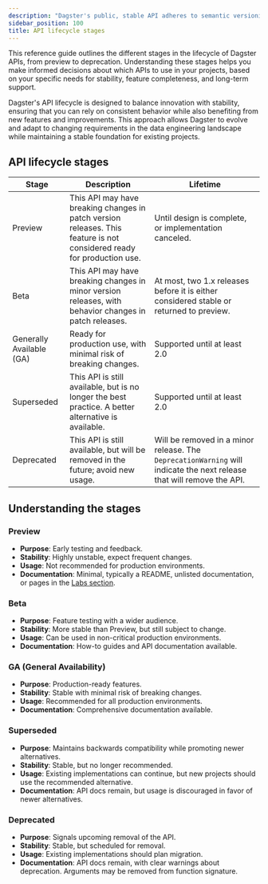 ```yaml
---
description: "Dagster's public, stable API adheres to semantic versioning and won't break within any major release."
sidebar_position: 100
title: API lifecycle stages
---
```


This reference guide outlines the different stages in the lifecycle of Dagster APIs, from preview to deprecation. Understanding these stages helps you make informed decisions about which APIs to use in your projects, based on your specific needs for stability, feature completeness, and long-term support.

Dagster's API lifecycle is designed to balance innovation with stability, ensuring that you can rely on consistent behavior while also benefiting from new features and improvements. This approach allows Dagster to evolve and adapt to changing requirements in the data engineering landscape while maintaining a stable foundation for existing projects.

## API lifecycle stages

| Stage                    | Description                                                                                                            | Lifetime                                                                                                              |
| ------------------------ | ---------------------------------------------------------------------------------------------------------------------- | --------------------------------------------------------------------------------------------------------------------- |
| Preview                  | This API may have breaking changes in patch version releases. This feature is not considered ready for production use. | Until design is complete, or implementation canceled.                                                                 |
| Beta                     | This API may have breaking changes in minor version releases, with behavior changes in patch releases.                 | At most, two 1.x releases before it is either considered stable or returned to preview.                               |
| Generally Available (GA) | Ready for production use, with minimal risk of breaking changes.                                                       | Supported until at least 2.0                                                                                          |
| Superseded               | This API is still available, but is no longer the best practice. A better alternative is available.                    | Supported until at least 2.0                                                                                          |
| Deprecated               | This API is still available, but will be removed in the future; avoid new usage.                                       | Will be removed in a minor release. The `DeprecationWarning` will indicate the next release that will remove the API. |

## Understanding the stages

### Preview

- **Purpose**: Early testing and feedback.
- **Stability**: Highly unstable, expect frequent changes.
- **Usage**: Not recommended for production environments.
- **Documentation**: Minimal, typically a README, unlisted documentation, or pages in the [Labs section](/guides/labs).

### Beta

- **Purpose**: Feature testing with a wider audience.
- **Stability**: More stable than Preview, but still subject to change.
- **Usage**: Can be used in non-critical production environments.
- **Documentation**: How-to guides and API documentation available.

### GA (General Availability)

- **Purpose**: Production-ready features.
- **Stability**: Stable with minimal risk of breaking changes.
- **Usage**: Recommended for all production environments.
- **Documentation**: Comprehensive documentation available.

### Superseded

- **Purpose**: Maintains backwards compatibility while promoting newer alternatives.
- **Stability**: Stable, but no longer recommended.
- **Usage**: Existing implementations can continue, but new projects should use the recommended alternative.
- **Documentation**: API docs remain, but usage is discouraged in favor of newer alternatives.

### Deprecated

- **Purpose**: Signals upcoming removal of the API.
- **Stability**: Stable, but scheduled for removal.
- **Usage**: Existing implementations should plan migration.
- **Documentation**: API docs remain, with clear warnings about deprecation. Arguments may be removed from function signature.
